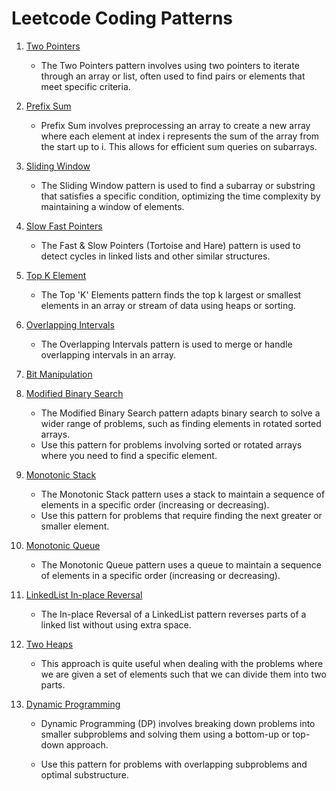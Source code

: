 # Leetcode Coding Patterns

1. [Two Pointers](https://github.com/papilo-cloud/leetcode/tree/main/Two_Pointers)
    - The Two Pointers pattern involves using two pointers to iterate through an array or list, often used to find pairs or elements that meet specific criteria.

2. [Prefix Sum](https://github.com/papilo-cloud/leetcode/tree/main/Prefix_Sum)
    - Prefix Sum involves preprocessing an array to create a new array where each element at index i represents the sum of the array from the start up to i. This allows for efficient sum queries on subarrays.

3. [Sliding Window](https://github.com/papilo-cloud/leetcode/tree/main/Sliding_Window)
    - The Sliding Window pattern is used to find a subarray or substring that satisfies a specific condition, optimizing the time complexity by maintaining a window of elements.

2. [Slow Fast Pointers](https://github.com/papilo-cloud/leetcode/tree/main/slow_fast_pointers)
    - The Fast & Slow Pointers (Tortoise and Hare) pattern is used to detect cycles in linked lists and other similar structures.

2. [Top K Element](https://github.com/papilo-cloud/leetcode/tree/main/too_k_elements)
    - The Top 'K' Elements pattern finds the top k largest or smallest elements in an array or stream of data using heaps or sorting.

2. [Overlapping Intervals](https://github.com/papilo-cloud/leetcode/tree/main/overlapping_intervals)
    - The Overlapping Intervals pattern is used to merge or handle overlapping intervals in an array.

2. [Bit Manipulation](https://github.com/papilo-cloud/leetcode/tree/main/Bit)

2. [Modified Binary Search](https://github.com/papilo-cloud/leetcode/tree/main/MOdified_binary_search)
    - The Modified Binary Search pattern adapts binary search to solve a wider range of problems, such as finding elements in rotated sorted arrays.
    - Use this pattern for problems involving sorted or rotated arrays where you need to find a specific element.

2. [Monotonic Stack](https://github.com/papilo-cloud/leetcode/tree/main/Stacks/monotonic_stack)
    - The Monotonic Stack pattern uses a stack to maintain a sequence of elements in a specific order (increasing or decreasing).
    - Use this pattern for problems that require finding the next greater or smaller element.

2. [Monotonic Queue](https://github.com/papilo-cloud/leetcode/tree/main/Queue/monotonic_queue)
    - The Monotonic Queue pattern uses a queue to maintain a sequence of elements in a specific order (increasing or decreasing).

1. [LinkedList In-place Reversal](https://github.com/papilo-cloud/leetcode/tree/main/Linkedlist/in_place_reversal)
    - The In-place Reversal of a LinkedList pattern reverses parts of a linked list without using extra space.

1. [Two Heaps](https://github.com/papilo-cloud/leetcode/tree/main/Heap/two_heaps)
    - This approach is quite useful when dealing with the problems where we are given a set of elements such that we can divide them into two parts.

1. [Dynamic Programming](https://github.com/papilo-cloud/leetcode/tree/main/Heap/two_heaps)
    - Dynamic Programming (DP) involves breaking down problems into smaller subproblems and solving them using a bottom-up or top-down approach.

    - Use this pattern for problems with overlapping subproblems and optimal substructure.